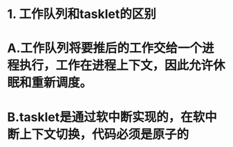 # 1. 工作队列和tasklet的区别
# A.工作队列将要推后的工作交给一个进程执行，工作在进程上下文，因此允许休眠和重新调度。
# B.tasklet是通过软中断实现的，在软中断上下文切换，代码必须是原子的
